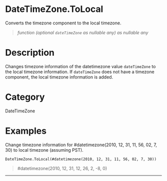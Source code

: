 # DateTimeZone.ToLocal
Converts the timezone component to the local timezone.
> _function (optional <code>dateTimeZone</code> as nullable any) as nullable any_

# Description 
Changes timezone information of the datetimezone value <code>dateTimeZone</code> to the local timezone information.
    If <code>dateTimeZone</code> does not have a timezone component, the local timezone information is added.
# Category 
DateTimeZone
# Examples 
Change timezone information for #datetimezone(2010, 12, 31, 11, 56, 02, 7, 30) to local timezone (assuming PST).
```
DateTimeZone.ToLocal(#datetimezone(2010, 12, 31, 11, 56, 02, 7, 30))
```
> #datetimezone(2010, 12, 31, 12, 26, 2, -8, 0)
***
